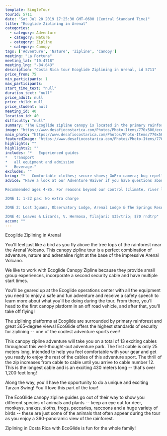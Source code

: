 ```yaml
---
template: SingleTour
tourId: 5711
date: "Sat Jul 20 2019 17:25:30 GMT-0600 (Central Standard Time)"
title: "Ecoglide Ziplining in Arenal"
categories: 
  - category: Adventure
  - category: Nature
  - category: Zipline
  - category: Canopy
tags: ['Adventure', 'Nature', 'Zipline', 'Canopy']
meeting: "La Fortuna"
meeting_lat: "10.4718"
meeting_lng: "-84.643"
description: "Costa Rica tour Ecoglide Ziplining in Arenal, id 5711"
price_from: 75
min_participants: 1
max_participants: 
start_time_text: "null"
duration_text: "null"
price_adult: null
price_child: null
price_student: null
meeting_id: 40
location_id: 40
difficulty: "null"
summary: "The Ecoglide zipline canopy is located in the primary rainforests near the base of the Arenal Volcano and offers heart pounding adventure and amazing views of the impressive landscape. Ecoglide ziplining is one of the only operators that uses two cables on each zipline run -- one for ziplining and the other for security. There are 13 cables, from a 25 meter practice run to an exhilarating 430 meters! Plus there is a famous and adrenaline-pumping Tarzan Swing! Get ready for"
image: "https://www.desafiocostarica.com/Photos/Photo-Items/770x500/ecoglide-ziplining-1432417028.jpg"
main_photo: "https://www.desafiocostarica.com/Photos/Photo-Items/770x500/ecoglide-ziplining-1432417028.jpg"
featuredImage: "https://www.desafiocostarica.com/Photos/Photo-Items/770x500/ecoglide-ziplining-1432417028.jpg"
highlights: ""
highlights2: ""
includes: "*   Experienced guides
*   transport
*   all equipment and admission
*   Beverage."
excludes: ""
bring: "*   Comfortable clothes; secure shoes; GoPro camera; bug repellent"
advice: "Have a look at our Adventure Waiver if you have questions about our adventure tour policies.

Recommended ages 4-85. For reasons beyond our control (climate, river levels, etc.), we may change to a more-suitable tour with an equal or similar adventure-appeal or offer other tour options so you don't miss out on a fun day in Costa Rica. We reserve the right to cancel a trip due to unfavorable conditions & will only run a tour according to our policies. Full refund is given if (on rare occasion) no tour is run. This adventure involves some inherent risk and physical exertion, so you must be in good physical condition! While the recommended weight limit for our canyoneering (rappelling) tour and most zip line tours is 220 lbs (100 kilos) it’s more about waist size than weight as the ropes (canyoneering) and cables (zip lines) are rated for well over 220 lbs but the maximum waist size for the harnesses used for these tours is 42 inches. So if you are a little over 220 lbs but your waist is less than 42 inches you can still do these tours.NOTE: We have an extra transport charge for hotels outside of our normal pick-up

ZONE 1: 1-22 pax: No extra charge

ZONE 2: Lost Iguana, Observatory Lodge, Arenal Lodge & The Springs Resort: $20 per trip or $40 roundtrip. ZONE 3: Rancho Margot, Linda Vista, Arenal Vista: $25; $50 rndtrp

ZONE 4: Leaves & Lizards, V. Hermosa, Tilajari: $35/trip; $70 rndtrp"
accom: ""
---
```

Ecoglide Ziplining in Arenal

You'll feel just like a bird as you fly above the tree tops of the rainforest near the Arenal Volcano. This canopy zipline tour is a perfect combination of adventure, nature and adrenaline right at the base of the impressive Arenal Volcano.

We like to work with Ecoglide Canopy Zipline because they provide small group experiences, incorporate a second security cable and have multiple start times.

You'll be geared up at the Ecoglide operations center with all the equipment you need to enjoy a safe and fun adventure and receive a safety speech to learn more about what you'll be doing during the tour. From there, you'll head to the first canopy platform in an off road vehicle, and after that, you'll take off flying!

The ziplining platforms at Ecoglide are surrounded by primary rainforest and great 365-degree views! EcoGlide offers the highest standards of security for ziplining -- one of the coolest adventure sports ever!

This canopy zipline adventure will take you on a total of 13 exciting cables throughout this well-thought-out adventure park. The first cable is only 25 meters long, intended to help you feel comfortable with your gear and get you ready to enjoy the rest of the cables of this adventure sport. The thrill of the zip increases from cable to cable until you arrive to cable number 12. This is the longest cable and is an exciting 430 meters long -- that's over 1,200 feet long!

Along the way, you'll have the opportunity to do a unique and exciting Tarzan Swing! You'll love this part of the tour!

The EcoGlide canopy zipline guides go out of their way to show you different species of animals and plants -- keep an eye out for deer, monkeys, snakes, sloths, frogs, peccaries, raccoons and a huge variety of birds -- these are just some of the animals that often appear during the tour as you enjoy a 360-panoramic view of the rainforest.

Ziplining in Costa Rica with EcoGlide is fun for the whole family!